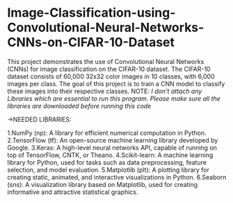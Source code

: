 # Image-Classification-using-Convolutional-Neural-Networks-CNNs-on-CIFAR-10-Dataset
This project demonstrates the use of Convolutional Neural Networks (CNNs) for image classification on the CIFAR-10 dataset. The CIFAR-10 dataset consists of 60,000 32x32 color images in 10 classes, with 6,000 images per class. The goal of this project is to train a CNN model to classify these images into their respective classes.
NOTE: *I don't attach any Libraries which are essential to run this program. Please make sure all the libraries are downloaded before running this code*

->NEEDED LIBRARIES:

1.NumPy (np): A library for efficient numerical computation in Python.
2.TensorFlow (tf): An open-source machine learning library developed by Google.
3.Keras: A high-level neural networks API, capable of running on top of TensorFlow, CNTK, or Theano.
4.Scikit-learn: A machine learning library for Python, used for tasks such as data preprocessing, feature selection, and model evaluation.
5.Matplotlib (plt): A plotting library for creating static, animated, and interactive visualizations in Python.
6.Seaborn (sns): A visualization library based on Matplotlib, used for creating informative and attractive statistical graphics.
